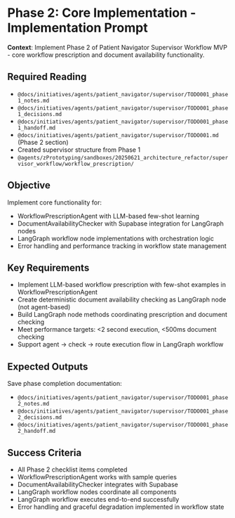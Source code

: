 # Phase 2: Core Implementation - Implementation Prompt

**Context**: Implement Phase 2 of Patient Navigator Supervisor Workflow MVP - core workflow prescription and document availability functionality.

## Required Reading
- `@docs/initiatives/agents/patient_navigator/supervisor/TODO001_phase1_notes.md`
- `@docs/initiatives/agents/patient_navigator/supervisor/TODO001_phase1_decisions.md`
- `@docs/initiatives/agents/patient_navigator/supervisor/TODO001_phase1_handoff.md`
- `@docs/initiatives/agents/patient_navigator/supervisor/TODO001.md` (Phase 2 section)
- Created supervisor structure from Phase 1
- `@agents/zPrototyping/sandboxes/20250621_architecture_refactor/supervisor_workflow/workflow_prescription/`

## Objective
Implement core functionality for:
- WorkflowPrescriptionAgent with LLM-based few-shot learning
- DocumentAvailabilityChecker with Supabase integration for LangGraph nodes
- LangGraph workflow node implementations with orchestration logic
- Error handling and performance tracking in workflow state management

## Key Requirements
- Implement LLM-based workflow prescription with few-shot examples in WorkflowPrescriptionAgent
- Create deterministic document availability checking as LangGraph node (not agent-based)
- Build LangGraph node methods coordinating prescription and document checking
- Meet performance targets: <2 second execution, <500ms document checking
- Support agent → check → route execution flow in LangGraph workflow

## Expected Outputs
Save phase completion documentation:
- `@docs/initiatives/agents/patient_navigator/supervisor/TODO001_phase2_notes.md`
- `@docs/initiatives/agents/patient_navigator/supervisor/TODO001_phase2_decisions.md`
- `@docs/initiatives/agents/patient_navigator/supervisor/TODO001_phase2_handoff.md`

## Success Criteria
- All Phase 2 checklist items completed
- WorkflowPrescriptionAgent works with sample queries
- DocumentAvailabilityChecker integrates with Supabase
- LangGraph workflow nodes coordinate all components
- LangGraph workflow executes end-to-end successfully
- Error handling and graceful degradation implemented in workflow state